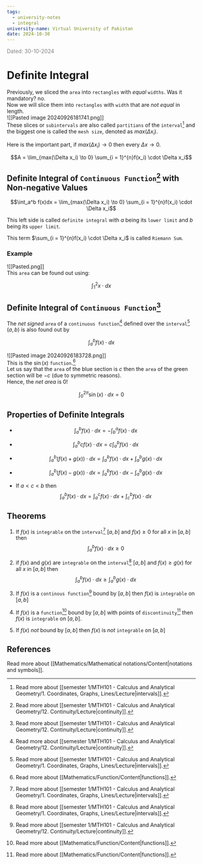 ```yaml
---
tags:
  - university-notes
  - integral
university-name: Virtual University of Pakistan
date: 2024-10-30
---
```


<span style="color: gray;">Dated: 30-10-2024</span>

# Definite Integral

Previously, we sliced the `area` into `rectangles` with _equal_ `widths`. Was it mandatory? no.  
Now we will slice them into `rectangles` with `width` that are _not equal_ in length.  
![[Pasted image 20240926181741.png]]  
These slices or `subintervals` are also called `partitians` of the `interval`[^1] and the biggest one is called the `mesh size`, denoted as $max(\Delta x_i)$.

Here is the important part, if $max(\Delta x_i) \to 0$ then every $\Delta x \to 0$.  

$$A = \lim_{max(\Delta x_i) \to 0} \sum_{i = 1}^{n}f(x_i) \cdot \Delta x_i$$

## Definite Integral of `Continuous Function`[^2] with Non-negative Values

$$\int_a^b f(x)dx = \lim_{max(\Delta x_i) \to 0} \sum_{i = 1}^{n}f(x_i) \cdot \Delta x_i$$

This left side is called `definite integral` with $a$ being its `lower limit` and $b$ being its `upper limit`.  

This term $\sum_{i = 1}^{n}f(x_i) \cdot \Delta x_i$ is called `Riemann Sum`.

### Example

![[Pasted.png]]  
This `area` can be found out using:  

$$\int_1^2 x \cdot dx$$

## Definite Integral of `Continuous Function`[^2]

The _net signed_ `area` of a `continuous function`[^2] defined over the `interval`[^1] $(a, b)$ is also found out by  

$$\int_a^b f(x) \cdot dx$$

![[Pasted image 20240926183728.png]]  
This is the $\sin(x)$ `function`.[^3]  
Let us say that the `area` of the blue section is $c$ then the `area` of the green section will be $-c$ (due to symmetric reasons).  
Hence, the _net area_ is $0$!  

$$\int_0^{2 \pi} \sin(x) \cdot dx = 0$$

## Properties of Definite Integrals

- $$\int_a^b f(x) \cdot dx = - \int_b^a f(x) \cdot dx$$

- $$\int_a^b c f(x) \cdot dx = c \int_a^b f(x) \cdot dx$$

- $$\int_a^b (f(x) + g(x)) \cdot dx = \int_a^b f(x) \cdot dx + \int_a^b g(x) \cdot dx$$

- $$\int_a^b (f(x) - g(x)) \cdot dx = \int_a^b f(x) \cdot dx - \int_a^b g(x) \cdot dx$$

- If $a < c < b$ then $$\int_a^b f(x) \cdot dx = \int_a^c f(x) \cdot dx + \int_c^b f(x) \cdot dx$$

## Theorems

1. If $f(x)$ is `integrable` on the `interval`[^1] $[a, b]$ and $f(x) \ge 0$ for all $x$ in $[a, b]$ then $$\int_a^bf(x) \cdot dx \ge 0$$

2. if $f(x)$ and $g(x)$ are `integrable` on the `interval`[^1] $[a, b]$ and $f(x) \ge g(x)$ for all $x$ in $[a, b]$ then $$\int_a^bf(x) \cdot dx \ge \int_a^b g(x) \cdot dx$$

3. If $f(x)$ is a `continous function`[^2] bound by $[a, b]$ then $f(x)$ is `integrable` on $[a, b]$
4. If $f(x)$ is a `function`[^3] bound by $[a, b]$ with points of `discontinuity`[^3] then $f(x)$ is `integrable` on $[a, b]$.
5. If $f(x)$ _not_ bound by $[a, b]$ then $f(x)$ is _not_ `integrable` on $[a, b]$

## References

Read more about [[Mathematics/Mathematical notations/Content|notations and symbols]].

[^1]: Read more about [[semester 1/MTH101 - Calculus and Analytical Geometry/1. Coordinates, Graphs, Lines/Lecture|intervals]].
[^2]: Read more about [[semester 1/MTH101 - Calculus and Analytical Geometry/12. Continuity/Lecture|continuity]].
[^3]: Read more about [[Mathematics/Function/Content|functions]].